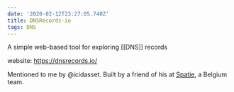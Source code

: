 ```yaml
---
date: '2020-02-12T23:27:05.740Z'
title: DNSRecords-io
tags: DNS
---
```


A simple web-based tool for exploring [[DNS]] records

website: https://dnsrecords.io/

Mentioned to me by @icidasset. Built by a friend of his at [Spatie](https://spatie.be/open-source), a Belgium team.